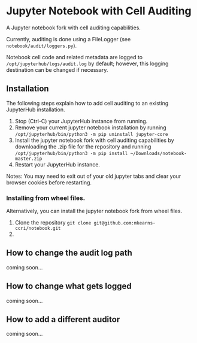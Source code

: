 # Jupyter Notebook with Cell Auditing

A Jupyter notebook fork with cell auditing capabilities.

Currently, auditing is done using a FileLogger (see `notebook/audit/loggers.py`). 

Notebook cell code and related metadata are logged to `/opt/jupyterhub/logs/audit.log` by default; however, this logging destination can be changed if necessary.

## Installation

The following steps explain how to add cell auditing to an existing JupyterHub installation.

1. Stop (Ctrl-C) your JupyterHub instance from running.
2. Remove your current jupyter notebook installation by running `/opt/jupyterhub/bin/python3 -m pip uninstall jupyter-core`
3. Install the jupyter notebook fork with cell auditing capabilities by downloading the .zip file for the repository and running `/opt/jupyterhub/bin/python3 -m pip install ~/Downloads/notebook-master.zip`
4. Restart your JupyterHub instance.

Notes: You may need to exit out of your old jupyter tabs and clear your browser cookies before restarting.

### Installing from wheel files.

Alternatively, you can install the jupyter notebook fork from wheel files.

1. Clone the repository `git clone git@github.com:mkearns-ccri/notebook.git`
2. 


## How to change the audit log path

coming soon...

## How to change what gets logged

coming soon...

## How to add a different auditor

coming soon...